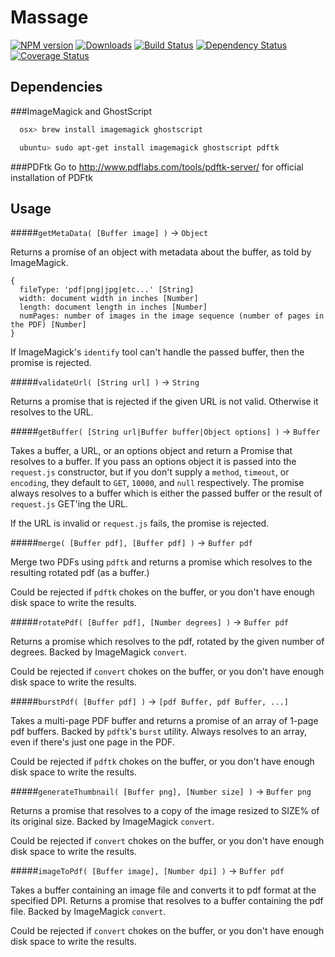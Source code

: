 # Massage

[![NPM version][npm-image]][npm-url] [![Downloads][downloads-image]][npm-url]  [![Build Status](https://travis-ci.org/lob/massage.svg?branch=master)](https://travis-ci.org/lob/massage) [![Dependency Status](https://gemnasium.com/lob/massage.svg)](https://gemnasium.com/lob/massage) [![Coverage Status](https://img.shields.io/coveralls/lob/massage.svg)](https://coveralls.io/r/lob/massage?branch=master)

[downloads-image]: http://img.shields.io/npm/dm/massage.svg
[npm-url]: https://npmjs.org/package/massage
[npm-image]: https://badge.fury.io/js/massage.svg
[travis-url]: https://travis-ci.org/lob/massage
[travis-image]: https://travis-ci.org/lob/massage.svg?branch=master
[depstat-url]: https://david-dm.org/Lob/massage
[depstat-image]: https://david-dm.org/Lob/massage.svg

## Dependencies
###ImageMagick and GhostScript
```bash
  osx> brew install imagemagick ghostscript
```

```bash
  ubuntu> sudo apt-get install imagemagick ghostscript pdftk
```

###PDFtk
Go to http://www.pdflabs.com/tools/pdftk-server/ for official installation of PDFtk

## Usage

#####`getMetaData( [Buffer image] )` -> `Object`

Returns a promise of an object with metadata about the buffer, as told by ImageMagick.
```
{
  fileType: 'pdf|png|jpg|etc...' [String]
  width: document width in inches [Number]
  length: document length in inches [Number]
  numPages: number of images in the image sequence (number of pages in the PDF) [Number]
}
```
If ImageMagick's `identify` tool can't handle the passed buffer, then the promise
is rejected.

#####`validateUrl( [String url] )` -> `String`

Returns a promise that is rejected if the given URL is not valid. Otherwise it
resolves to the URL.

#####`getBuffer( [String url|Buffer buffer|Object options] )` -> `Buffer`

Takes a buffer, a URL, or an options object and return a Promise that resolves
to a buffer. If you pass an options object it is passed into the `request.js`
constructor, but if you don't supply a `method`, `timeout`, or `encoding`, they
default to `GET`, `10000`, and `null` respectively. The promise always resolves
to a buffer which is either the passed buffer or the result of `request.js`
GET'ing the URL.

If the URL is invalid or `request.js` fails, the promise is rejected.

#####`merge( [Buffer pdf], [Buffer pdf] )` -> `Buffer pdf`

Merge two PDFs using `pdftk` and returns a promise which resolves to the
resulting rotated pdf (as a buffer.)

Could be rejected if `pdftk` chokes on the buffer, or you don't have enough
disk space to write the results.

#####`rotatePdf( [Buffer pdf], [Number degrees] )` -> `Buffer pdf`

Returns a promise which resolves to the pdf, rotated by the given number of
degrees. Backed by ImageMagick `convert`.

Could be rejected if `convert` chokes on the buffer, or you don't have enough
disk space to write the results.

#####`burstPdf( [Buffer pdf] )` -> `[pdf Buffer, pdf Buffer, ...]`

Takes a multi-page PDF buffer and returns a promise of an array of 1-page pdf
buffers. Backed by `pdftk`'s `burst` utility. Always resolves to an array,
even if there's just one page in the PDF.

Could be rejected if `pdftk` chokes on the buffer, or you don't have enough
disk space to write the results.

#####`generateThumbnail( [Buffer png], [Number size] )` -> `Buffer png`

Returns a promise that resolves to a copy of the image resized to SIZE% of its
original size. Backed by ImageMagick `convert`.

Could be rejected if `convert` chokes on the buffer, or you don't have enough
disk space to write the results.

#####`imageToPdf( [Buffer image], [Number dpi] )` -> `Buffer pdf`

Takes a buffer containing an image file and converts it to pdf format
at the specified DPI. Returns a promise that resolves to a buffer containing the
pdf file. Backed by ImageMagick `convert`.

Could be rejected if `convert` chokes on the buffer, or you don't have enough
disk space to write the results.
